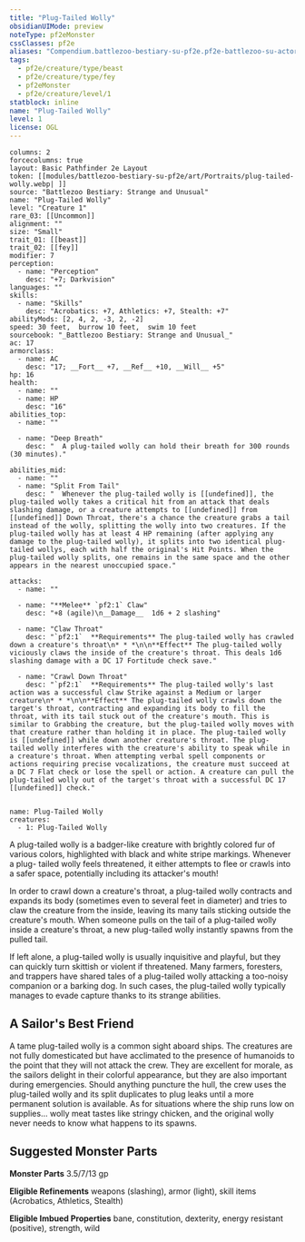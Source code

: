 ```yaml
---
title: "Plug-Tailed Wolly"
obsidianUIMode: preview
noteType: pf2eMonster
cssClasses: pf2e
aliases: "Compendium.battlezoo-bestiary-su-pf2e.pf2e-battlezoo-su-actors.Actor.IzZkkcBpER5NVKZx" 
tags:
  - pf2e/creature/type/beast
  - pf2e/creature/type/fey
  - pf2eMonster
  - pf2e/creature/level/1
statblock: inline
name: "Plug-Tailed Wolly"
level: 1
license: OGL
---
```


```statblock
columns: 2
forcecolumns: true
layout: Basic Pathfinder 2e Layout
token: [[modules/battlezoo-bestiary-su-pf2e/art/Portraits/plug-tailed-wolly.webp| ]]
source: "Battlezoo Bestiary: Strange and Unusual"
name: "Plug-Tailed Wolly"
level: "Creature 1"
rare_03: [[Uncommon]]
alignment: ""
size: "Small"
trait_01: [[beast]]
trait_02: [[fey]]
modifier: 7
perception:
  - name: "Perception"
    desc: "+7; Darkvision"
languages: ""
skills:
  - name: "Skills"
    desc: "Acrobatics: +7, Athletics: +7, Stealth: +7"
abilityMods: [2, 4, 2, -3, 2, -2]
speed: 30 feet,  burrow 10 feet,  swim 10 feet
sourcebook: "_Battlezoo Bestiary: Strange and Unusual_"
ac: 17
armorclass:
  - name: AC
    desc: "17; __Fort__ +7, __Ref__ +10, __Will__ +5"
hp: 16
health:
  - name: ""
  - name: HP
    desc: "16"
abilities_top:
  - name: ""

  - name: "Deep Breath"
    desc: "  A plug-tailed wolly can hold their breath for 300 rounds (30 minutes)."

abilities_mid:
  - name: ""
  - name: "Split From Tail"
    desc: "  Whenever the plug-tailed wolly is [[undefined]], the plug-tailed wolly takes a critical hit from an attack that deals slashing damage, or a creature attempts to [[undefined]] from [[undefined]] Down Throat, there's a chance the creature grabs a tail instead of the wolly, splitting the wolly into two creatures. If the plug-tailed wolly has at least 4 HP remaining (after applying any damage to the plug-tailed wolly), it splits into two identical plug-tailed wollys, each with half the original's Hit Points. When the plug-tailed wolly splits, one remains in the same space and the other appears in the nearest unoccupied space."

attacks:
  - name: ""

  - name: "**Melee** `pf2:1` Claw"
    desc: "+8 (agile)\n__Damage__  1d6 + 2 slashing"

  - name: "Claw Throat"
    desc: "`pf2:1`  **Requirements** The plug-tailed wolly has crawled down a creature's throat\n* * *\n\n**Effect** The plug-tailed wolly viciously claws the inside of the creature's throat. This deals 1d6 slashing damage with a DC 17 Fortitude check save."

  - name: "Crawl Down Throat"
    desc: "`pf2:1`  **Requirements** The plug-tailed wolly's last action was a successful claw Strike against a Medium or larger creature\n* * *\n\n**Effect** The plug-tailed wolly crawls down the target's throat, contracting and expanding its body to fill the throat, with its tail stuck out of the creature's mouth. This is similar to Grabbing the creature, but the plug-tailed wolly moves with that creature rather than holding it in place. The plug-tailed wolly is [[undefined]] while down another creature's throat. The plug- tailed wolly interferes with the creature's ability to speak while in a creature's throat. When attempting verbal spell components or actions requiring precise vocalizations, the creature must succeed at a DC 7 Flat check or lose the spell or action. A creature can pull the plug-tailed wolly out of the target's throat with a successful DC 17 [[undefined]] check."
 
```

```encounter-table
name: Plug-Tailed Wolly
creatures:
  - 1: Plug-Tailed Wolly
```



A plug-tailed wolly is a badger-like creature with brightly colored fur of various colors, highlighted with black and white stripe markings. Whenever a plug- tailed wolly feels threatened, it either attempts to flee or crawls into a safer space, potentially including its attacker's mouth!

In order to crawl down a creature's throat, a plug-tailed wolly contracts and expands its body (sometimes even to several feet in diameter) and tries to claw the creature from the inside, leaving its many tails sticking outside the creature's mouth. When someone pulls on the tail of a plug-tailed wolly inside a creature's throat, a new plug-tailed wolly instantly spawns from the pulled tail.

If left alone, a plug-tailed wolly is usually inquisitive and playful, but they can quickly turn skittish or violent if threatened. Many farmers, foresters, and trappers have shared tales of a plug-tailed wolly attacking a too-noisy companion or a barking dog. In such cases, the plug-tailed wolly typically manages to evade capture thanks to its strange abilities.

## A Sailor's Best Friend

A tame plug-tailed wolly is a common sight aboard ships. The creatures are not fully domesticated but have acclimated to the presence of humanoids to the point that they will not attack the crew. They are excellent for morale, as the sailors delight in their colorful appearance, but they are also important during emergencies. Should anything puncture the hull, the crew uses the plug-tailed wolly and its split duplicates to plug leaks until a more permanent solution is available. As for situations where the ship runs low on supplies… wolly meat tastes like stringy chicken, and the original wolly never needs to know what happens to its spawns.

## Suggested Monster Parts

**Monster Parts** 3.5/7/13 gp

**Eligible Refinements** weapons (slashing), armor (light), skill items (Acrobatics, Athletics, Stealth)

**Eligible Imbued Properties** bane, constitution, dexterity, energy resistant (positive), strength, wild
